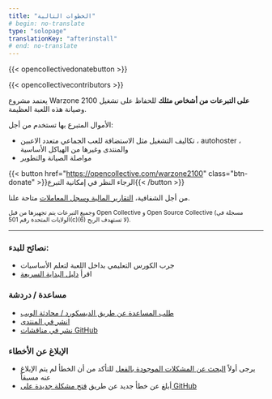 ```yaml
---
title: "الخطوات التالية"
# begin: no-translate
type: "solopage"
translationKey: "afterinstall"
# end: no-translate
---
```


{{< opencollectivedonatebutton >}}

{{< opencollectivecontributors >}}

يعتمد مشروع Warzone 2100 **على التبرعات من أشخاص مثلك** للحفاظ على تشغيل وصيانة هذه اللعبة العظيمة.

الأموال المتبرع بها تستخدم من أجل:
- تكاليف التشغيل مثل الاستضافة للعب الجماعي متعدد الاعبين ، autohoster ، والمنتدى وغيرها من الهياكل الأساسية
- مواصلة الصيانة والتطوير

{{< button href="https://opencollective.com/warzone2100" class="btn-donate" >}}الرجاء النظر في إمكانية التبرع{{< /button >}}

من أجل الشفافية، [التقارير المالية وسجل المعاملات](https://opencollective.com/warzone2100/transactions) متاحة علنا.

<sub>وجميع التبرعات يتم تجهيزها من قبل Open Collective و Open Source Collective (مسجلة في الولايات المتحدة رقم 501(c)(6) لا تستهدف الربح).</sub>

-----

### نصائح للبدء:

- جرب الكورس التعليمي بداخل اللعبة لتعلم الأساسيات
- اقرأ [دليل البداية السريعة](https://github.com/Warzone2100/warzone2100/blob/master/doc/quickstartguide.asciidoc#warzone-2100-quick-start-guide)

### مساعدة / دردشة

- [طلب المساعدة عن طريق الديسكورد / محادثة الويب](webchat.md)
- [انشر في المنتدى](https://forums.wz2100.net/)
- [نشر في مناقشات GitHub](https://github.com/Warzone2100/warzone2100/discussions)

### الإبلاغ عن الأخطاء

- يرجى أولاً [البحث عن المشكلات الموجودة بالفعل](https://github.com/Warzone2100/warzone2100/issues) للتأكد من أن الخطأ لم يتم الإبلاغ عنه مسبقاً
- أبلغ عن خطأ جديد عن طريق [فتح مشكلة جديدة على GitHub](https://github.com/Warzone2100/warzone2100/issues/new/choose)
